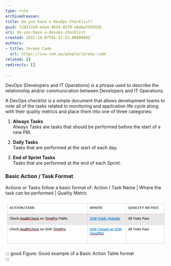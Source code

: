 ```yaml
---
type: rule
archivedreason: 
title: Do you have a DevOps Checklist?
guid: 529217e9-eda4-4654-85f0-a8aba759301b
uri: do-you-have-a-devops-checklist
created: 2015-10-07T01:12:53.0000000Z
authors:
- title: Jeremy Cade
  url: https://ssw.com.au/people/jeremy-cade
related: []
redirects: []

---
```


DevOps (Developers and IT Operations) is a phrase used to describe the relationship and/or communication between Developers and IT Operations.

<!--endintro-->

A DevOps checklist is a simple document that allows development teams to note all of the tasks related to monitoring and application life cycle along with their quality metrics and place them into one of three categories:

1. **Always Tasks**  
  Always Tasks are tasks that should be performed before the start of a new PBI.

2. **Daily Tasks**  
  Tasks that are performed at the start of each day.

3. **End of Sprint Tasks**  
  Tasks that are performed at the end of each Sprint.

### Basic Action / Task Format

Actions or Tasks follow a basic format of: Action / Task Name |  Where the task can be performed | Quality Metric

![](Action-Table.png)

::: good
Figure: Good example of a Basic Action Table format  
:::
